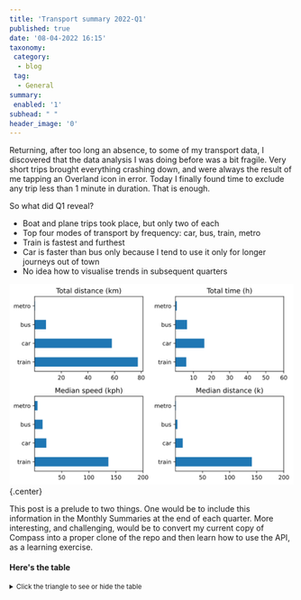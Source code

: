 ```yaml
---
title: 'Transport summary 2022-Q1'
published: true
date: '08-04-2022 16:15'
taxonomy:
 category:
  - blog
 tag:
  - General
summary:
 enabled: '1'
subhead: " "
header_image: '0'
---
```


Returning, after too long an absence, to some of my transport data, I discovered that the data analysis I was doing before was a bit fragile. Very short trips brought everything crashing down, and were always the result of me tapping an Overland icon in error. Today I finally found time to exclude any trip less than 1 minute in duration. That is enough.

So what did Q1 reveal?

- Boat and plane trips took place, but only two of each
- Top four modes of transport by frequency: car, bus, train, metro
- Train is fastest and furthest
- Car is faster than bus only because I tend to use it only for longer journeys out of town
- No idea how to visualise trends in subsequent quarters

![Four graphs of descriptive statistics for trips by metro, bus, car and train in Q1 2022](transport-summary-2022-q1.svg){.center}

This post is a prelude to two things. One would be to include this information in the Monthly Summaries at the end of each quarter. More interesting, and challenging, would be to convert my current copy of Compass into a proper clone of the repo and then learn how to use the API, as a learning exercise.

#### Here's the table
<details>
<summary style="font-size: smaller;">Click the triangle to see or hide the table</summary>
<table class="worktable">
<thead>
<th "text-align: left;">Mode</th>
<th "text-align: left;">Distance(m)</th>
<th "text-align: left;">count</th>
<th "text-align: left;">median-kph</th>
<th "text-align: left;">median-distance</th>
<th "text-align: left;">Time(h)</th>
</thead>
<tbody>
<tr>
<th>train</th>
<td>774511</td>
<td>6</td>
<td>136.116</td>
<td>141104.0</td>
<td>6.008056</td>
</tr>
<tr>
<th>car</th>
<td>579551</td>
<td>23</td>
<td>21.636</td>
<td>13601.0</td>
<td>16.024167</td>
</tr>
<tr>
<th>bus</th>
<td>85367</td>
<td>22</td>
<td>14.688</td>
<td>3737.5</td>
<td>6.448056</td>
</tr>
<tr>
<th>metro</th>
<td>3221</td>
<td>4</td>
<td>5.364</td>
<td>903.0</td>
<td>0.760278</td>
</tr>
</tbody>
</table>
</details>